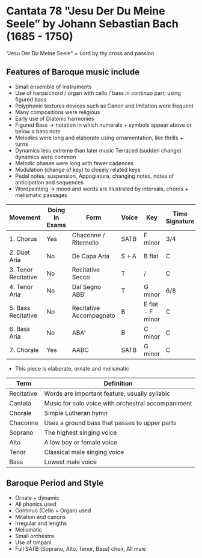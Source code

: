 # Cantata 78 "Jesu Der Du Meine Seele” by Johann Sebastian Bach (1685 - 1750)

"Jesu Der Du Meine Seele" = Lord by thy cross and passion

## Features of Baroque music include

- Small ensemble of instruments
- Use of harpsichord / organ with cello / bass in continuo part, using figured bass
- Polyphonic textures devices such as Canon and Imitation were frequent
- Many compositions were religious
- Early use of Diatonic harmonies
- Figured Bass -> notation in which numerals + symbols appear above or below a bass note
- Melodies were long and elaborate using ornamentation, like thrills + turns
- Dynamics less extreme than later music Terraced (sudden change) dynamics were common
- Melodic phases were long with fewer cadences
- Modulation (change of key) to closely related keys
- Pedal notes, suspension, Appogiatura, changing notes, notes of anticipation and sequences
- Wordpainting -> mood and words are illustrated by intervals, chords + melismatic passages

| Movement | Doing in Exams | Form | Voice | Key | Time Signature |
|-|-|-|-|-|-|
| 1. Chorus | Yes | Chaconne / Riternello | SATB | F minor | 3/4 |
| 2. Duet Aria | No | De Capa Aria | S + A | B flat | C |
| 3. Tenor Recitative | No | Recitative Secco | T | / | C |
| 4. Tenor Aria | No | Dal Segno ABB' | T | G minor | 6/8 |
| 5. Bass Recitative | No | Recitative Accompagnato | B | E flat - F minor | C |
| 6. Bass Aria | No | ABA' | B | C minor | C |
| 7. Chorale | Yes | AABC | SATB | G minor | C |

- This piece is elaborate, ornate and melismatic

| Term | Definition |
|-|-|
| Recitative | Words are important feature, usually syllabic |
| Cantata | Music for solo voice with orchestral accompaniment |
| Chorale | Simple Lutheran hymn |
| Chaconne | Uses a ground bass that passes to upper parts |
| Soprano | The highest singing voice |
| Alto | A low boy or female voice |
| Tenor | Classical male singing voice |
| Bass | Lowest male voice |

## Baroque Period and Style

- Ornale + dynamic
- All phonics used
- Continuo (Cello + Organ) used
- Mitation and canons
- Irregular and lengths
- Melismatic
- Small orchestra
- Use of timpani
- Full SATB (Soprano, Alto, Tenor, Bass) choir, All male
